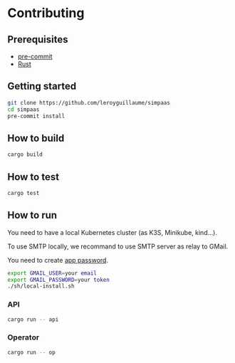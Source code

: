 # Contributing

## Prerequisites
- [pre-commit](https://pre-commit.com/)
- [Rust](https://rustup.rs/)

## Getting started

```bash
git clone https://github.com/leroyguillaume/simpaas
cd simpaas
pre-commit install
```

## How to build

```bash
cargo build
```

## How to test

```bash
cargo test
```

## How to run

You need to have a local Kubernetes cluster (as K3S, Minikube, kind...).

To use SMTP locally, we recommand to use SMTP server as relay to GMail.

You need to create [app password](https://support.google.com/accounts/answer/185833).

```bash
export GMAIL_USER=your email
export GMAIL_PASSWORD=your token
./sh/local-install.sh
```

### API

```bash
cargo run -- api
```

### Operator

```bash
cargo run -- op
```
